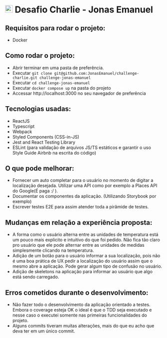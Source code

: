 # <img src="https://avatars1.githubusercontent.com/u/7063040?v=4&s=200.jpg" alt="HU" width="24" /> Desafio Charlie - Jonas Emanuel

## Requisitos para rodar o projeto:

- Docker

## Como rodar o projeto:

- Abrir terminar em uma pasta de preferência.
- Executar `git clone git@github.com:JonasEmanuel/challenge-charlie.git challenge-jonas-emanuel`
- Executar `cd challenge-jonas-emanuel`
- Executar `docker compose up` na pasta do projeto
- Accessar http://localhost:3000 no seu navegador de preferência

## Tecnologias usadas:

- ReactJS
- Typescript
- Webpack
- Styled Components (CSS-in-JS)
- Jest and React Testing Library
- ESLint (para validação de arquivos JS/TS estáticos e garantir o uso Style Guide Airbnb na escrita do código)

## O que pode melhorar:
- Fornecer um auto completar para o usuário no momento de digitar a localização desejada. Utilizar uma API como por exemplo a Places API do Google(É paga :/ ).
- Documentar os componentes da aplicação. (Utilizando Storybook por exemplo)
- Escrever testes E2E para assim atender toda a pirâmide de testes.

## Mudanças em relação a experiência proposta:
- A forma como o usuário alterna entre as unidades de temperatura está um pouco mais explicito e intuitivo do que foi pedido. Não fica tão claro pro usuário que ele pode alternar entre as unidades de medidas simplesmente clicando na temperatura. 
- Adição de um botão para o usuário informar a sua localização, pois não é uma boa prática de UX pedir a localização do usuário assim que o mesmo abre a aplicação. Pode gerar algum tipo de confusão no usuário.
- Adição de skeletons na aplicação para informar ao usuário que algo está sendo carregado.

## Erros cometidos durante o desenvolvimento:
- Não fazer todo o desenvolvimento da aplicação orientado a testes. Embora o coverage esteja OK o ideal é que o TDD seja executado e nesse caso o executei somente nas primeiras funcionalidades do projeto.
- Alguns commits tiveram muitas alterações, mais do que eu acho que deva ter em um único commit.